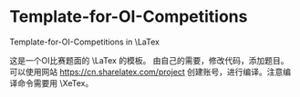 # Template-for-OI-Competitions
Template-for-OI-Competitions in \LaTex

这是一个OI比赛题面的 \LaTex 的模板。
由自己的需要，修改代码，添加题目。
可以使用网站 https://cn.sharelatex.com/project 创建账号，进行编译。注意编译命令需要用 \XeTex。
